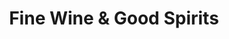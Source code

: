 ---
title: "Fine Wine & Good Spirits"
url: /erie/fine-wine-and-good-spirits-east-6th-street/
shop: alcohol
---